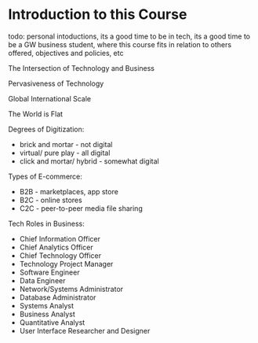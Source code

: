 # Introduction to this Course

todo: personal intoductions,
 its a good time to be in tech,
 its a good time to be a GW business student,
 where this course fits in relation to others offered,
 objectives and policies, etc

The Intersection of Technology and Business

Pervasiveness of Technology

Global International Scale

The World is Flat

Degrees of Digitization:

 + brick and mortar - not digital
 + virtual/ pure play - all digital
 + click and mortar/ hybrid - somewhat digital

Types of E-commerce:

  + B2B - marketplaces, app store
  + B2C - online stores
  + C2C - peer-to-peer media file sharing

Tech Roles in Business:

 + Chief Information Officer
 + Chief Analytics Officer
 + Chief Technology Officer
 + Technology Project Manager
 + Software Engineer
 + Data Engineer
 + Network/Systems Administrator
 + Database Administrator
 + Systems Analyst
 + Business Analyst
 + Quantitative Analyst
 + User Interface Researcher and Designer
